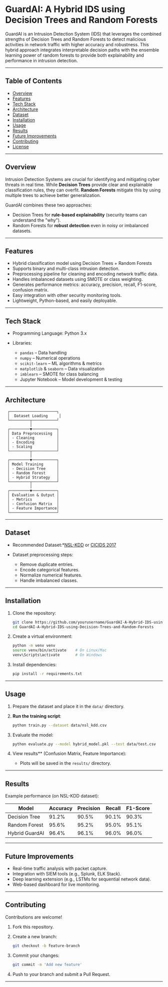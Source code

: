 # GuardAI: A Hybrid IDS using Decision Trees and Random Forests

GuardAI is an Intrusion Detection System (IDS) that leverages the combined strengths of Decision Trees and Random Forests to detect malicious activities in network traffic with higher accuracy and robustness. This hybrid approach integrates interpretable decision paths with the ensemble learning power of random forests to provide both explainability and performance in intrusion detection.

---

## Table of Contents

* [Overview](#overview)
* [Features](#features)
* [Tech Stack](#tech-stack)
* [Architecture](#architecture)
* [Dataset](#dataset)
* [Installation](#installation)
* [Usage](#usage)
* [Results](#results)
* [Future Improvements](#future-improvements)
* [Contributing](#contributing)
* [License](#license)

---

## Overview

Intrusion Detection Systems are crucial for identifying and mitigating cyber threats in real time.
While **Decision Trees** provide clear and explainable classification rules, they can overfit.
**Random Forests** mitigate this by using multiple trees to achieve better generalization.

GuardAI combines these two approaches:

* Decision Trees for **rule-based explainability** (security teams can understand the "why").
* Random Forests for **robust detection** even in noisy or imbalanced datasets.

---

## Features

* Hybrid classification model using Decision Trees + Random Forests
* Supports binary and multi-class intrusion detection.
* Preprocessing pipeline for cleaning and encoding network traffic data.
* Handles imbalanced datasets using SMOTE or class weighting.
* Generates performance metrics: accuracy, precision, recall, F1-score, confusion matrix.
* Easy integration with other security monitoring tools.
* Lightweight, Python-based, and easily deployable.

---

## **Tech Stack**

* Programming Language: Python 3.x
* Libraries:

  * `pandas` – Data handling
  * `numpy` – Numerical operations
  * `scikit-learn` – ML algorithms & metrics
  * `matplotlib` & `seaborn` – Data visualization
  * `imblearn` – SMOTE for class balancing
  * Jupyter Notebook – Model development & testing

---

## Architecture

```
 ┌─────────────────────┐
 │  Dataset Loading     │
 └─────────┬───────────┘
           │
 ┌─────────▼───────────┐
 │ Data Preprocessing  │
 │ - Cleaning          │
 │ - Encoding          │
 │ - Scaling           │
 └─────────┬───────────┘
           │
 ┌─────────▼───────────┐
 │ Model Training      │
 │ - Decision Tree     │
 │ - Random Forest     │
 │ - Hybrid Strategy   │
 └─────────┬───────────┘
           │
 ┌─────────▼───────────┐
 │ Evaluation & Output │
 │ - Metrics           │
 │ - Confusion Matrix  │
 │ - Feature Importance│
 └─────────────────────┘
```

---

## Dataset

* Recommended Dataset:*[NSL-KDD](https://www.unb.ca/cic/datasets/nsl.html) or [CICIDS 2017](https://www.unb.ca/cic/datasets/ids-2017.html)
* Dataset preprocessing steps:

  * Remove duplicate entries.
  * Encode categorical features.
  * Normalize numerical features.
  * Handle imbalanced classes.

---

## Installation

1. Clone the repository:

   ```bash
   git clone https://github.com/yourusername/GuardAI-A-Hybrid-IDS-using-Decision-Trees-and-Random-Forests.git
   cd GuardAI-A-Hybrid-IDS-using-Decision-Trees-and-Random-Forests
   ```
2. Create a virtual environment:

   ```bash
   python -m venv venv
   source venv/bin/activate    # On Linux/Mac
   venv\Scripts\activate       # On Windows
   ```
3. Install dependencies:

   ```bash
   pip install -r requirements.txt
   ```

---

## Usage

1. Prepare the dataset and place it in the `data/` directory.
2. **Run the training script**:

   ```bash
   python train.py --dataset data/nsl_kdd.csv
   ```
3. Evaluate the model:

   ```bash
   python evaluate.py --model hybrid_model.pkl --test data/test.csv
   ```
4. View results** (Confusion Matrix, Feature Importance):

   * Plots will be saved in the `results/` directory.

---

## Results

Example performance (on NSL-KDD dataset):

| Model              | Accuracy  | Precision | Recall    | F1-Score  |
| ------------------ | --------- | --------- | --------- | --------- |
| Decision Tree      | 91.2%     | 90.5%     | 90.1%     | 90.3%     |
| Random Forest      | 95.6%     | 95.2%     | 95.0%     | 95.1%     |
| Hybrid GuardAI     | 96.4%     | 96.1%     | 96.0%     | 96.0%     |

---

## Future Improvements

* Real-time traffic analysis with packet capture.
* Integration with SIEM tools (e.g., Splunk, ELK Stack).
* Deep learning extension (e.g., LSTMs for sequential network data).
* Web-based dashboard for live monitoring.

---

## Contributing

Contributions are welcome!

1. Fork this repository.
2. Create a new branch:

   ```bash
   git checkout -b feature-branch
   ```
3. Commit your changes:

   ```bash
   git commit -m 'Add new feature'
   ```
4. Push to your branch and submit a Pull Request.

---
